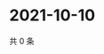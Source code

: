 # 2021-10-10

共 0 条

<!-- BEGIN WEIBO -->
<!-- 最后更新时间 Sun Oct 10 2021 19:11:14 GMT+0800 (China Standard Time) -->

<!-- END WEIBO -->
